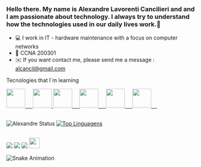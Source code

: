 ### Hello there. My name is Alexandre Lavorenti Cancilieri and and I am passionate about technology. I always try to understand how the technologies used in our daily lives work.👋

<!--
**alcancil/alcancil** is a ✨ _special_ ✨ repository because its `README.md` (this file) appears on your GitHub profile.

Here are some ideas to get you started:

- 🔭 I’m currently working on ...
- 🌱 I’m currently learning ...
- 👯 I’m looking to collaborate on ...
- 🤔 I’m looking for help with ...
- 💬 Ask me about ...
- 📫 How to reach me: ...
- 😄 Pronouns: ...
- ⚡ Fun fact: ...
-->

- 💻 I work in IT - hardware maintenance with a focus on computer networks
- 💪 CCNA 200301  
- ✉️ If you want contact me, please send me a message : alcancil@gmail.com

<div>
      Tecnologies that I´m learning
       <p>
           <a href="https://www.cisco.com/c/en/us/training-events/training-certifications/exams/current-list/ccna-200-301.html">
              <img height="50em" src="https://cdn-icons-png.flaticon.com/128/882/882730.png?ga=GA1.2.1448574419.1649366423">&nbsp;&nbsp;&nbsp;&nbsp;</img>
           </a>
           <a href="https://git-scm.com/book/pt-br/v2">
              <img height="50em" src="https://img.icons8.com/color/344/git.png"></img>
           </a>
           <a href="https://docs.github.com/pt">
              <img height="50em" src="https://img.icons8.com/plasticine/344/github.png">&nbsp;&nbsp;&nbsp;&nbsp;</img>
           </a>
           <a href="https://distrowatch.com/">
             <img height="50em" src="https://findicons.com/files/icons/1911/aqua_tux/128/tux.png">&nbsp;&nbsp;&nbsp;&nbsp;</img>
           </a>
           <a href="https://www.lpi.org/">
             <img height="50em" src="https://upload.wikimedia.org/wikipedia/commons/d/d1/Lpi-logo.png?20171130212019">&nbsp;&nbsp;&nbsp;&nbsp;</img>
           </a>
           <a href="https://python.org">
             <img height="50em" src="https://cdn-icons-png.flaticon.com/512/3098/3098090.png">&nbsp;&nbsp;&nbsp;&nbsp;</img>
           </a> 
       </p>
   </div>

##


   ![Alexandre Status](https://github-readme-stats.vercel.app/api?username=alcancil&show_icons=true&theme=dracula&include_all_commits=true&count_private=true)
   [![Top Linguagens](https://github-readme-stats.vercel.app/api/top-langs/?username=alcancil&layout=compact&langs_count=16&theme=dracula)](https://github.com/alcancil/github-readme-stats)
   
<!--   
   [![willianrod's wakatime stats](https://github-readme-stats.vercel.app/api/wakatime?username=willianrod&theme=dracula)](https://github.com/anuraghazra/github-readme-stats)
   [![willianrod's wakatime stats](https://github-readme-stats.vercel.app/api/wakatime?username=alcancil&theme=dracula)](https://github.com/anuraghazra/github-readme-stats)
-->

##

<div>
   <a href="mailto:alcancil@gmail.com"><img src="https://img.shields.io/badge/Gmail-D14836?style=for-the-badge&logo=gmail&logoColor=white"></a>
   <a href="https://www.linkedin.com/in/alexandre-lavorenti-cancilieri-490a6516/?lipi=urn%3Ali%3Apage%3Ad_flagship3_feed%3BluMjyayJQ%2Butpen9ajz8Cw%3D%3D"><img src="https://img.shields.io/badge/LinkedIn-0077B5?style=for-the-badge&logo=linkedin&logoColor=white"></a>
   <a href=""><img src="https://img.shields.io/badge/WhatsApp-25D366?style=for-the-badge&logo=whatsapp&logoColor=white"></a>
   <a href="https://github.com/alcancil"><img height="28em" src="https://komarev.com/ghpvc/?username=alcancil&color=blue&style=flat"></a>
</div>

   ![Snake Animation](https://github.com/alcancil/alcancil/blob/output/github-contribution-grid-snake.svg)
   
      


   
      
